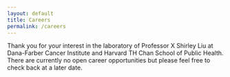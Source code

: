 ```yaml
---
layout: default
title: Careers
permalink: /careers
---
```


Thank you for your interest in the laboratory of Professor X Shirley Liu at Dana-Farber Cancer Institute and Harvard TH Chan School of Public Health. There are currently no open career opportunities but please feel free to check back at a later date.  
